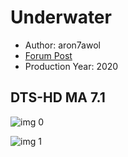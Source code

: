 # Underwater

* Author: aron7awol
* [Forum Post](https://www.avsforum.com/threads/bass-eq-for-filtered-movies.2995212/post-59438434)
* Production Year: 2020

## DTS-HD MA 7.1

![img 0](https://i.imgur.com/E2N0QQI.jpg)

![img 1](https://i.imgur.com/FHZULJh.png)


